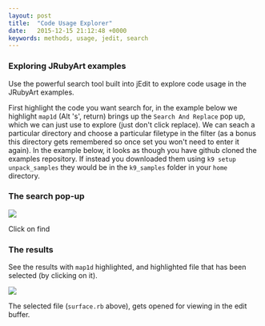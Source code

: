 ```yaml
---
layout: post
title:  "Code Usage Explorer"
date:   2015-12-15 21:12:48 +0000
keywords: methods, usage, jedit, search
---
```


### Exploring JRubyArt examples

Use the powerful search tool built into jEdit to explore code usage in the JRubyArt examples.

First highlight the code you want search for, in the example below we highlight `map1d` (Alt 's', return) brings up the `Search And Replace` pop up, which we can just use to explore (just don't click replace). We can seach a particular directory and choose a particular filetype in the filter (as a bonus this directory gets remembered so once set you won't need to enter it again). In the example below, it looks as though you have github cloned the examples repository. If instead you downloaded them using `k9 setup unpack_samples` they would be in the `k9_samples` folder in your `home` directory.

### The search pop-up

<img src="{{ site.github.url }}/assets/highlight.png" />

Click on find

### The results

See the results with `map1d` highlighted, and highlighted file that has been selected (by clicking on it).

<img src="{{ site.github.url }}/assets/search-result.png" />

The selected file (`surface.rb` above), gets opened for viewing in the edit buffer.

